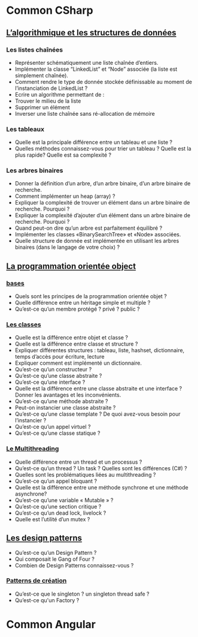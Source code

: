# Common CSharp

## [L’algorithmique et les structures de données](https://github.com/bduroule/MargoCommonCSharp/blob/main/AlgorithmAndDataStruct/README.md#lalgorithmique-et-les-structures-de-donne%CC%81es)

###  Les listes chaînées

- Représenter schématiquement une liste chaînée d’entiers.
- Implémenter la classe “LinkedList” et “Node” associée (la liste est simplement chaînée).
- Comment rendre le type de donnée stockée définissable au moment de l’instanciation de LinkedList ?
- Ecrire un algorithme permettant de :
- Trouver le milieu de la liste
- Supprimer un élément
- Inverser une liste chaînée sans ré-allocation de mémoire

### Les tableaux

- Quelle est la principale différence entre un tableau et une liste ?
- Quelles méthodes connaissez-vous pour trier un tableau ? Quelle est la plus rapide?
Quelle est sa complexité ?

### Les arbres binaires

- Donner la définition d’un arbre, d’un arbre binaire, d’un arbre binaire de recherche.
- Comment implémenter un heap (array) ?
- Expliquer la complexité de trouver un élément dans un arbre binaire de recherche. Pourquoi ?
- Expliquer la complexité d’ajouter d’un élément dans un arbre binaire de recherche. Pourquoi ?
- Quand peut-on dire qu’un arbre est parfaitement équilibré ?
- Implémenter les classes «BinarySearchTree» et «Node» associées.
- Quelle structure de donnée est implémentée en utilisant les arbres binaires (dans le langage de votre choix) ?

## [La programmation orientée object](https://github.com/bduroule/MargoCommonCSharp/tree/main/OrientedObjectProgramation#la-programmation-oriente%CC%81e-object)

### [bases](https://github.com/bduroule/MargoCommonCSharp/tree/main/OrientedObjectProgramation#base)

- Quels sont les principes de la programmation orientée objet ?
- Quelle différence entre un héritage simple et multiple ?
- Qu’est-ce qu’un membre protégé ? privé ? public ?

### [Les classes](https://github.com/bduroule/MargoCommonCSharp/tree/main/OrientedObjectProgramation#les-classes)

- Quelle est la différence entre objet et classe ?
- Quelle est la différence entre classe et structure ?
- Expliquer différentes structures : tableau, liste, hashset, dictionnaire, temps d’accès pour écriture, lecture
- Expliquer comment est implémenté un dictionnaire.
- Qu’est-ce qu’un constructeur ?
- Qu’est-ce qu’une classe abstraite ?
- Qu’est-ce qu’une interface ?
- Quelle est la différence entre une classe abstraite et une interface ? Donner les avantages et les inconvénients.
- Qu’est-ce qu’une méthode abstraite ? 
- Peut-on instancier une classe abstraite ?
- Qu’est-ce qu’une classe template ? De quoi avez-vous besoin pour l’instancier ?
- Qu’est-ce qu’un appel virtuel ?
- Qu’est-ce qu’une classe statique ?
 
### [Le Multithreading](https://github.com/bduroule/MargoCommonCSharp/tree/main/OrientedObjectProgramation#le-multithreading)

-   Quelle différence entre un thread et un processus ?
-   Qu’est-ce qu’un thread ? Un task ? Quelles sont les différences (C#) ?
-   Quelles sont les problématiques liées au multithreading ?
-   Qu’est-ce qu’un appel bloquant ?
-   Quelle est la différence entre une méthode synchrone et une méthode asynchrone?
-   Qu’est-ce qu’une variable « Mutable » ?
-   Qu’est-ce qu’une section critique ?
-   Qu’est-ce qu’un dead lock, livelock ?
-   Quelle est l’utilité d’un mutex ?

## [Les design patterns](https://github.com/bduroule/MargoCommonCSharp/tree/main/OrientedObjectProgramation/DesignPatern#les-design-patterns)

-   Qu’est-ce qu’un Design Pattern ?
-   Qui composait le Gang of Four ?
-   Combien de Design Patterns connaissez-vous ?

### [Patterns de création](https://github.com/bduroule/MargoCommonCSharp/tree/main/OrientedObjectProgramation/DesignPatern/creationPatern#disigne-pattern-de-cr%C3%A9ation)

-  Qu’est-ce que le singleton ? un singleton thread safe ?
- Qu’est-ce qu'un Factory ?

# Common Angular
